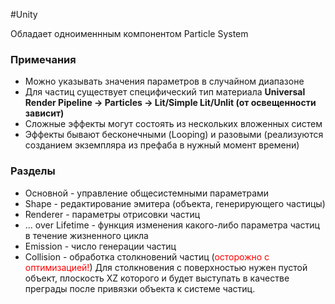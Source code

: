 #Unity

Обладает одноименнным компонентом Particle System
### Примечания
- Можно указывать значения параметров в случайном диапазоне
- Для частиц существует специфический тип материала **Universal Render Pipeline -> Particles -> Lit/Simple Lit/Unlit (от освещенности зависит)**
- Сложные эффекты могут состоять из нескольких вложенных систем
- Эффекты бывают бесконечными (Looping) и разовыми (реализуются созданием экземпляра из префаба в нужный момент времени)

### Разделы
- Основной - управление общесистемными параметрами
- Shape - редактирование эмитера (объекта, генерирующего частицы)
- Renderer - параметры отрисовки частиц
- ... over Lifetime - функция изменения какого-либо параметра частиц в течение жизненного цикла
- Emission - число генерации частиц
- Collision - обработка столкновений частиц (<font color="#ff0000">осторожно с оптимизацией!</font>)
	Для столкновения с поверхностью нужен пустой объект, плоскость XZ которого и будет выступать в качестве преграды после привязки объекта к системе частиц.